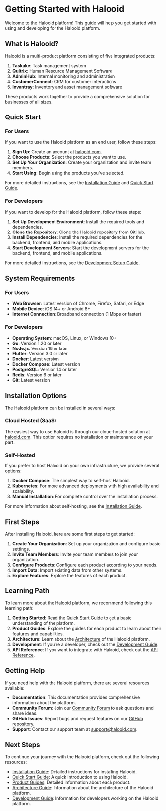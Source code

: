 # Getting Started with Halooid

Welcome to the Halooid platform! This guide will help you get started with using and developing for the Halooid platform.

## What is Halooid?

Halooid is a multi-product platform consisting of five integrated products:

1. **Taskake**: Task management system
2. **Qultrix**: Human Resource Management Software
3. **AdminHub**: Internal monitoring and administration
4. **CustomerConnect**: CRM for customer interactions
5. **Invantray**: Inventory and asset management software

These products work together to provide a comprehensive solution for businesses of all sizes.

## Quick Start

### For Users

If you want to use the Halooid platform as an end user, follow these steps:

1. **Sign Up**: Create an account at [halooid.com](https://halooid.com).
2. **Choose Products**: Select the products you want to use.
3. **Set Up Your Organization**: Create your organization and invite team members.
4. **Start Using**: Begin using the products you've selected.

For more detailed instructions, see the [Installation Guide](installation.md) and [Quick Start Guide](quick-start.md).

### For Developers

If you want to develop for the Halooid platform, follow these steps:

1. **Set Up Development Environment**: Install the required tools and dependencies.
2. **Clone the Repository**: Clone the Halooid repository from GitHub.
3. **Install Dependencies**: Install the required dependencies for the backend, frontend, and mobile applications.
4. **Start Development Servers**: Start the development servers for the backend, frontend, and mobile applications.

For more detailed instructions, see the [Development Setup Guide](../development/setup.md).

## System Requirements

### For Users

- **Web Browser**: Latest version of Chrome, Firefox, Safari, or Edge
- **Mobile Device**: iOS 14+ or Android 8+
- **Internet Connection**: Broadband connection (1 Mbps or faster)

### For Developers

- **Operating System**: macOS, Linux, or Windows 10+
- **Go**: Version 1.20 or later
- **Node.js**: Version 18 or later
- **Flutter**: Version 3.0 or later
- **Docker**: Latest version
- **Docker Compose**: Latest version
- **PostgreSQL**: Version 14 or later
- **Redis**: Version 6 or later
- **Git**: Latest version

## Installation Options

The Halooid platform can be installed in several ways:

### Cloud Hosted (SaaS)

The easiest way to use Halooid is through our cloud-hosted solution at [halooid.com](https://halooid.com). This option requires no installation or maintenance on your part.

### Self-Hosted

If you prefer to host Halooid on your own infrastructure, we provide several options:

1. **Docker Compose**: The simplest way to self-host Halooid.
2. **Kubernetes**: For more advanced deployments with high availability and scalability.
3. **Manual Installation**: For complete control over the installation process.

For more information about self-hosting, see the [Installation Guide](installation.md).

## First Steps

After installing Halooid, here are some first steps to get started:

1. **Create Your Organization**: Set up your organization and configure basic settings.
2. **Invite Team Members**: Invite your team members to join your organization.
3. **Configure Products**: Configure each product according to your needs.
4. **Import Data**: Import existing data from other systems.
5. **Explore Features**: Explore the features of each product.

## Learning Path

To learn more about the Halooid platform, we recommend following this learning path:

1. **Getting Started**: Read the [Quick Start Guide](quick-start.md) to get a basic understanding of the platform.
2. **Product Guides**: Explore the guides for each product to learn about their features and capabilities.
3. **Architecture**: Learn about the [Architecture](../architecture/index.md) of the Halooid platform.
4. **Development**: If you're a developer, check out the [Development Guide](../development/index.md).
5. **API Reference**: If you want to integrate with Halooid, check out the [API Reference](../api-reference/index.md).

## Getting Help

If you need help with the Halooid platform, there are several resources available:

- **Documentation**: This documentation provides comprehensive information about the platform.
- **Community Forum**: Join our [Community Forum](https://community.halooid.com) to ask questions and share ideas.
- **GitHub Issues**: Report bugs and request features on our [GitHub repository](https://github.com/yourusername/halooid/issues).
- **Support**: Contact our support team at [support@halooid.com](mailto:support@halooid.com).

## Next Steps

To continue your journey with the Halooid platform, check out the following resources:

- [Installation Guide](installation.md): Detailed instructions for installing Halooid.
- [Quick Start Guide](quick-start.md): A quick introduction to using Halooid.
- [Product Guides](../products/index.md): Detailed information about each product.
- [Architecture Guide](../architecture/index.md): Information about the architecture of the Halooid platform.
- [Development Guide](../development/index.md): Information for developers working on the Halooid platform.
